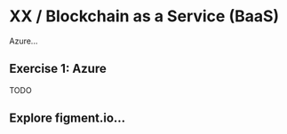 # XX / Blockchain as a Service (BaaS)

Azure...

## Exercise 1: Azure

TODO

## Explore figment.io...

